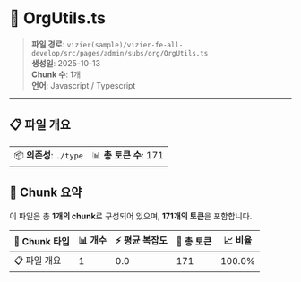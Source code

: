 # 📄 OrgUtils.ts

> **파일 경로**: `vizier(sample)/vizier-fe-all-develop/src/pages/admin/subs/org/OrgUtils.ts`  
> **생성일**: 2025-10-13  
> **Chunk 수**: 1개  
> **언어**: Javascript / Typescript
---


## 📋 파일 개요

| | |
|--|--|
| 📦 **의존성**: `./type` | 📊 **총 토큰 수**: 171 |






## 🧩 Chunk 요약

이 파일은 총 **1개의 chunk**로 구성되어 있으며, **171개의 토큰**을 포함합니다.

| 🧩 Chunk 타입 | 📊 개수 | ⚡ 평균 복잡도 | 📝 총 토큰 | 📈 비율 |
|---------------|--------|-------------|----------|--------|
| 📋 파일 개요 | 1 | 0.0 | 171 | 100.0% |

